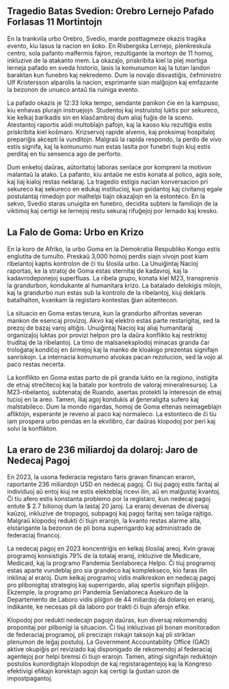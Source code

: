 ## Tragedio Batas Svedion: Orebro Lernejo Pafado Forlasas 11 Mortintojn

En la trankvila urbo Orebro, Svedio, marde posttagmeze okazis tragika evento, kiu lasus la nacion en ŝoko. En Risbergska Lernejo, plenkreskula centro, sola pafanto malfermis fajron, rezultigante la mortojn de 11 homoj, inkluzive de la atakanto mem. La okazaĵo, priskribita kiel la plej mortiga lerneja pafado en sveda historio, lasis la komunumon kaj la tutan landon baraktan kun funebro kaj nekredemo. Dum la novaĵo disvastiĝis, ĉefministro Ulf Kristersson alparolis la nacion, esprimante sian malĝojon kaj emfazante la bezonon de unueco antaŭ tia ruiniga evento.

La pafado okazis je 12:33 loka tempo, sendante panikon ĉie en la kampuso, kiu enhavas plurajn instruejojn. Studentoj kaj instruistoj luktis por sekureco, kie kelkaj barikadis sin en klasĉambroj dum aliaj fuĝis de la sceno. Atestantoj raportis aŭdi multoblajn pafojn, kaj la kaoso kiu rezultiĝis estis priskribita kiel koŝmaro. Krizservoj rapide alvenis, kaj proksimaj hospitaloj prepariĝis akcepti la vunditojn. Malgraŭ la rapida respondo, la perdo de vivo estis signifa, kaj la komunumo nun estas lasita por funebri tiujn kiuj estis perditaj en tiu sensenca ago de perforto.

Dum enketoj daŭras, aŭtoritatoj laboras senlace por kompreni la motivon malantaŭ la atako. La pafanto, kiu antaŭe ne estis konata al polico, agis sole, kaj liaj kialoj restas neklaraj. La tragedio estigis nacian konversacion pri sekureco kaj sekureco en edukaj institucioj, kun gvidantoj kaj civitanoj egale postulantaj rimedojn por malhelpi tiajn okazaĵojn en la estonteco. En la sekvo, Svedio staras unuigita en funebro, decidita subteni la familiojn de la viktimoj kaj certigi ke lernejoj restu sekuraj rifuĝejoj por lernado kaj kresko.

## La Falo de Goma: Urbo en Krizo

En la koro de Afriko, la urbo Goma en la Demokratia Respubliko Kongo estis englutita de tumulto. Preskaŭ 3,000 homoj perdis siajn vivojn post kiam ribelantoj kaptis kontrolon de ĉi tiu ŝlosila urbo. La Unuiĝintaj Nacioj raportas, ke la stratoj de Goma estas sternitaj de kadavroj, kaj la kadavrodeponejoj superfluas. La ribela grupo, konata kiel M23, transprenis la grandurbon, kondukante al humanitara krizo. La batalado delokigis milojn, kaj la grandurbo nun estas sub la kontrolo de la ribelantoj, kiuj deklaris batalhalton, kvankam la registaro kontestas ĝian aŭtentecon.

La situacio en Goma estas terura, kun la grandurbo alfrontas severan mankon de esencaj provizoj. Akvo kaj elektro estas parte restarigitaj, sed la prezoj de bazaj varoj altiĝis. Unuiĝintaj Nacioj kaj aliaj humanitaraj organizaĵoj luktas por provizi helpon pro la daŭra konflikto kaj restriktoj truditaj de la ribelantoj. La timo de malsaneksplodoj minacas granda ĉar troloĝataj kondiĉoj en ŝirmejoj kaj la manko de kloakigo prezentas signifajn sanriskojn. La internacia komunumo alvokas pacan rezolucion, sed la vojo al paco restas necerta.

La konflikto en Goma estas parto de pli granda lukto en la regiono, instigita de etnaj streĉitecoj kaj la batalo por kontrolo de valoraj mineralresursoj. La M23-ribelantoj, subtenataj de Ruando, asertas protekti la interesojn de etnaj tucioj en la areo. Tamen, iliaj agoj kondukis al ĝeneraligita sufero kaj malstabileco. Dum la mondo rigardas, homoj de Goma eltenas neimageblajn afliktojn, esperante je reveno al paco kaj normaleco. La estonteco de ĉi tiu iam prospera urbo pendas en la ekvilibro, ĉar daŭras klopodoj por peri kaj solvi la konflikton.

## La eraro de 236 miliardoj da dolaroj: Jaro de Nedecaj Pagoj

En 2023, la usona federacia registaro faris gravan financan eraron, raportante 236 miliardojn USD en nedecaj pagoj. Ĉi tiuj pagoj estis faritaj al individuoj aŭ entoj kiuj ne estis elekteblaj ricevi ilin, aŭ en malĝustaj kvantoj. Ĉi tiu afero estis konstanta problemo por la registaro, kun nedecaj pagoj entute $ 2.7 bilionoj dum la lastaj 20 jaroj. La eraroj devenas de diversaj kaŭzoj, inkluzive de tropagoj, subpagoj kaj pagoj faritaj sen taŭga rajtigo. Malgraŭ klopodoj redukti ĉi tiujn erarojn, la kvanto restas alarme alta, elstarigante la bezonon de pli bona superrigardo kaj administrado de federaciaj financoj.

La nedecaj pagoj en 2023 koncentriĝis en kelkaj ŝlosilaj areoj. Kvin gravaj programoj konsistigis 79% de la totalaj eraroj, inkluzive de Medicare, Medicaid, kaj la programo Pandemia Senlaboreca Helpo. Ĉi tiuj programoj estas aparte vundeblaj pro sia grandeco kaj komplekseco, kio faras ilin inklinaj al eraroj. Dum kelkaj programoj vidis malkreskon en nedecaj pagoj pro plibonigitaj strategioj kaj superrigardo, aliaj spertis signifajn pliiĝojn. Ekzemple, la programo pri Pandemia Senlaboreca Asekuro de la Departemento de Laboro vidis pliiĝon de 44 miliardoj da dolaroj en eraroj, indikante, ke necesas pli da laboro por trakti ĉi tiujn aferojn efike.

Klopodoj por redukti nedecajn pagojn daŭras, kun diversaj rekomendoj proponitaj por plibonigi la situacion. Ĉi tiuj inkluzivas pli bonan monitoradon de federaciaj programoj, pli precizajn riskajn taksojn kaj pli striktan plenumon de leĝaj postuloj. La Government Accountability Office (GAO) aktive okupiĝis pri reviziado kaj disponigado de rekomendoj al federaciaj agentejoj por helpi bremsi ĉi tiujn erarojn. Tamen, atingi signifajn reduktojn postulos kunordigitajn klopodojn de kaj registaragentejoj kaj la Kongreso efektivigi efikajn korektajn agojn kaj certigi la ĝustan uzon de impostpagantoj.
